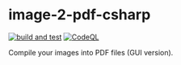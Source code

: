 # image-2-pdf-csharp
[![build and test](https://github.com/LYZhelloworld/image-2-pdf-csharp/actions/workflows/build-and-test.yml/badge.svg)](https://github.com/LYZhelloworld/image-2-pdf-csharp/actions/workflows/build-and-test.yml)
[![CodeQL](https://github.com/LYZhelloworld/image-2-pdf-csharp/actions/workflows/codeql-analysis.yml/badge.svg)](https://github.com/LYZhelloworld/image-2-pdf-csharp/actions/workflows/codeql-analysis.yml)

Compile your images into PDF files (GUI version).
